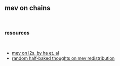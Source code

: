 ## mev on chains

<br>

### resources

<br>

- [mev on l2s, by ha et. al](https://timroughgarden.github.io/fob21/reports/r11.pdf)
- [random half-baked thoughts on mev redistribution](https://mirror.xyz/apriori.eth/0Y2hpGnFpBY08ALM6gc-E3hLtss9KXhY8LKCo4WSZFQ)

